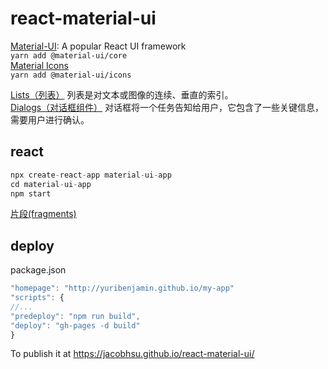 # react-material-ui

[Material-UI](https://material-ui.com/zh/): A popular React UI framework  
`yarn add @material-ui/core`  
[Material Icons](https://material-ui.com/zh/components/material-icons/)  
`yarn add @material-ui/icons`

[Lists（列表）](https://material-ui.com/zh/components/lists/) 列表是对文本或图像的连续、垂直的索引。  
[Dialogs（对话框组件）](https://material-ui.com/zh/components/dialogs/) 对话框将一个任务告知给用户，它包含了一些关键信息，需要用户进行确认。

## react

```js
npx create-react-app material-ui-app
cd material-ui-app
npm start
```

[片段(fragments)](http://react.html.cn/docs/fragments.html)  

## deploy 

package.json

```js
"homepage": "http://yuribenjamin.github.io/my-app"
"scripts": {
//...
"predeploy": "npm run build",
"deploy": "gh-pages -d build"
}
```

To publish it at https://jacobhsu.github.io/react-material-ui/ 